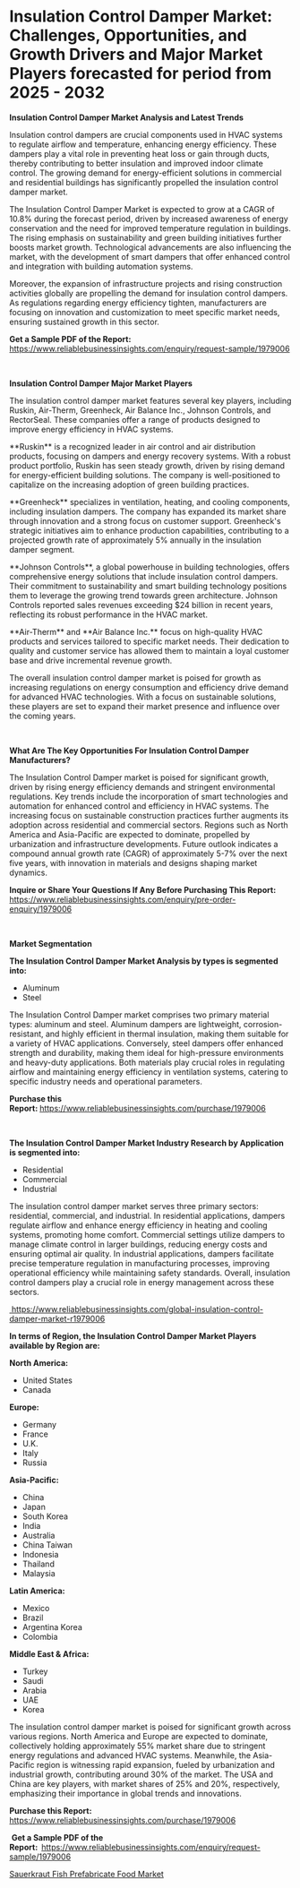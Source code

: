 <p><h1>Insulation Control Damper Market: Challenges, Opportunities, and Growth Drivers and Major Market Players forecasted for period from 2025 - 2032</h1></p><p><strong>Insulation Control Damper Market Analysis and Latest Trends</strong></p>
<p><p>Insulation control dampers are crucial components used in HVAC systems to regulate airflow and temperature, enhancing energy efficiency. These dampers play a vital role in preventing heat loss or gain through ducts, thereby contributing to better insulation and improved indoor climate control. The growing demand for energy-efficient solutions in commercial and residential buildings has significantly propelled the insulation control damper market.</p><p>The Insulation Control Damper Market is expected to grow at a CAGR of 10.8% during the forecast period, driven by increased awareness of energy conservation and the need for improved temperature regulation in buildings. The rising emphasis on sustainability and green building initiatives further boosts market growth. Technological advancements are also influencing the market, with the development of smart dampers that offer enhanced control and integration with building automation systems. </p><p>Moreover, the expansion of infrastructure projects and rising construction activities globally are propelling the demand for insulation control dampers. As regulations regarding energy efficiency tighten, manufacturers are focusing on innovation and customization to meet specific market needs, ensuring sustained growth in this sector.</p></p>
<p><strong>Get a Sample PDF of the Report:&nbsp;</strong> <a href="https://www.reliablebusinessinsights.com/enquiry/request-sample/1979006?utm_campaign=2248&utm_medium=2&utm_source=Github&utm_content=ia&utm_term=28032025&utm_id=insulation-control-damper">https://www.reliablebusinessinsights.com/enquiry/request-sample/1979006</a></p>
<p>&nbsp;</p>
<p><strong>Insulation Control Damper Major Market Players</strong></p>
<p><p>The insulation control damper market features several key players, including Ruskin, Air-Therm, Greenheck, Air Balance Inc., Johnson Controls, and RectorSeal. These companies offer a range of products designed to improve energy efficiency in HVAC systems. </p><p>**Ruskin** is a recognized leader in air control and air distribution products, focusing on dampers and energy recovery systems. With a robust product portfolio, Ruskin has seen steady growth, driven by rising demand for energy-efficient building solutions. The company is well-positioned to capitalize on the increasing adoption of green building practices.</p><p>**Greenheck** specializes in ventilation, heating, and cooling components, including insulation dampers. The company has expanded its market share through innovation and a strong focus on customer support. Greenheck's strategic initiatives aim to enhance production capabilities, contributing to a projected growth rate of approximately 5% annually in the insulation damper segment.</p><p>**Johnson Controls**, a global powerhouse in building technologies, offers comprehensive energy solutions that include insulation control dampers. Their commitment to sustainability and smart building technology positions them to leverage the growing trend towards green architecture. Johnson Controls reported sales revenues exceeding $24 billion in recent years, reflecting its robust performance in the HVAC market.</p><p>**Air-Therm** and **Air Balance Inc.** focus on high-quality HVAC products and services tailored to specific market needs. Their dedication to quality and customer service has allowed them to maintain a loyal customer base and drive incremental revenue growth.</p><p>The overall insulation control damper market is poised for growth as increasing regulations on energy consumption and efficiency drive demand for advanced HVAC technologies. With a focus on sustainable solutions, these players are set to expand their market presence and influence over the coming years.</p></p>
<p>&nbsp;</p>
<p><strong>What Are The Key Opportunities For Insulation Control Damper Manufacturers?</strong></p>
<p><p>The Insulation Control Damper market is poised for significant growth, driven by rising energy efficiency demands and stringent environmental regulations. Key trends include the incorporation of smart technologies and automation for enhanced control and efficiency in HVAC systems. The increasing focus on sustainable construction practices further augments its adoption across residential and commercial sectors. Regions such as North America and Asia-Pacific are expected to dominate, propelled by urbanization and infrastructure developments. Future outlook indicates a compound annual growth rate (CAGR) of approximately 5-7% over the next five years, with innovation in materials and designs shaping market dynamics.</p></p>
<p><strong>Inquire or Share Your Questions If Any Before Purchasing This Report:</strong> <a href="https://www.reliablebusinessinsights.com/enquiry/pre-order-enquiry/1979006?utm_campaign=2248&utm_medium=2&utm_source=Github&utm_content=ia&utm_term=28032025&utm_id=insulation-control-damper">https://www.reliablebusinessinsights.com/enquiry/pre-order-enquiry/1979006</a></p>
<p>&nbsp;</p>
<p><strong>Market Segmentation</strong></p>
<p><strong>The Insulation Control Damper Market Analysis by types is segmented into:</strong></p>
<p><ul><li>Aluminum</li><li>Steel</li></ul></p>
<p><p>The Insulation Control Damper market comprises two primary material types: aluminum and steel. Aluminum dampers are lightweight, corrosion-resistant, and highly efficient in thermal insulation, making them suitable for a variety of HVAC applications. Conversely, steel dampers offer enhanced strength and durability, making them ideal for high-pressure environments and heavy-duty applications. Both materials play crucial roles in regulating airflow and maintaining energy efficiency in ventilation systems, catering to specific industry needs and operational parameters.</p></p>
<p><strong>Purchase this Report:&nbsp;</strong><a href="https://www.reliablebusinessinsights.com/purchase/1979006?utm_campaign=2248&utm_medium=2&utm_source=Github&utm_content=ia&utm_term=28032025&utm_id=insulation-control-damper">https://www.reliablebusinessinsights.com/purchase/1979006</a></p>
<p>&nbsp;</p>
<p><strong>The Insulation Control Damper Market Industry Research by Application is segmented into:</strong></p>
<p><ul><li>Residential</li><li>Commercial</li><li>Industrial</li></ul></p>
<p><p>The insulation control damper market serves three primary sectors: residential, commercial, and industrial. In residential applications, dampers regulate airflow and enhance energy efficiency in heating and cooling systems, promoting home comfort. Commercial settings utilize dampers to manage climate control in larger buildings, reducing energy costs and ensuring optimal air quality. In industrial applications, dampers facilitate precise temperature regulation in manufacturing processes, improving operational efficiency while maintaining safety standards. Overall, insulation control dampers play a crucial role in energy management across these sectors.</p></p>
<p><a href="https://www.reliablebusinessinsights.com/global-insulation-control-damper-market-r1979006?utm_campaign=2248&utm_medium=2&utm_source=Github&utm_content=ia&utm_term=28032025&utm_id=insulation-control-damper">&nbsp;https://www.reliablebusinessinsights.com/global-insulation-control-damper-market-r1979006</a></p>
<p><strong>In terms of Region, the Insulation Control Damper Market Players available by Region are:</strong></p>
<p>
    <p> <strong> North America: </strong>
        <ul>
            <li>United States</li>
            <li>Canada</li>
        </ul>
        </p> 
    <p> <strong> Europe: </strong>
        <ul>
            <li>Germany</li>
            <li>France</li>
            <li>U.K.</li>
            <li>Italy</li>
            <li>Russia</li>
        </ul>
        </p> 
    <p> <strong> Asia-Pacific: </strong>
        <ul>
            <li>China</li>
            <li>Japan</li>
            <li>South Korea</li>
            <li>India</li>
            <li>Australia</li>
            <li>China Taiwan</li>
            <li>Indonesia</li>
            <li>Thailand</li>
            <li>Malaysia</li>
        </ul>
        </p> 
    <p> <strong> Latin America: </strong>
        <ul>
            <li>Mexico</li>
            <li>Brazil</li>
            <li>Argentina Korea</li>
            <li>Colombia</li>
        </ul>
        </p> 
    <p> <strong> Middle East & Africa: </strong>
        <ul>
            <li>Turkey</li>
            <li>Saudi</li>
            <li>Arabia</li>
            <li>UAE</li>
            <li>Korea</li>
        </ul>
    </p>
    </p>
<p><p>The insulation control damper market is poised for significant growth across various regions. North America and Europe are expected to dominate, collectively holding approximately 55% market share due to stringent energy regulations and advanced HVAC systems. Meanwhile, the Asia-Pacific region is witnessing rapid expansion, fueled by urbanization and industrial growth, contributing around 30% of the market. The USA and China are key players, with market shares of 25% and 20%, respectively, emphasizing their importance in global trends and innovations.</p></p>
<p><strong>Purchase this Report: </strong><a href="https://www.reliablebusinessinsights.com/purchase/1979006?utm_campaign=2248&utm_medium=2&utm_source=Github&utm_content=ia&utm_term=28032025&utm_id=insulation-control-damper">https://www.reliablebusinessinsights.com/purchase/1979006</a></p>
<p>&nbsp;<strong>Get a Sample PDF of the Report:&nbsp;&nbsp;</strong><a href="https://www.reliablebusinessinsights.com/enquiry/request-sample/1979006?utm_campaign=2248&utm_medium=2&utm_source=Github&utm_content=ia&utm_term=28032025&utm_id=insulation-control-damper">https://www.reliablebusinessinsights.com/enquiry/request-sample/1979006</a></p>
<p><strong></strong></p>
<p><p><a href="https://github.com/nacarnzina/Market-Research-Report-List-1/blob/main/sauerkraut-fish-prefabricate-food-market.md?utm_campaign=2248&utm_medium=2&utm_source=Github&utm_content=ia&utm_term=28032025&utm_id=insulation-control-damper">Sauerkraut Fish Prefabricate Food Market</a></p></p>